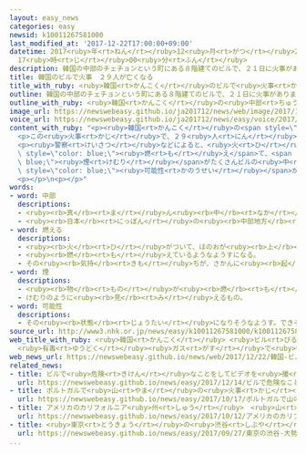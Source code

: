 ```yaml
---
layout: easy_news
categories: easy
newsid: k10011267581000
last_modified_at: '2017-12-22T17:00:00+09:00'
datetime: 2017<ruby>年<rt>ねん</rt></ruby>12<ruby>月<rt>がつ</rt></ruby>22<ruby>日<rt>にち</rt></ruby>
  17<ruby>時<rt>じ</rt></ruby>00<ruby>分<rt>ふん</rt></ruby>
description: 韓国の中部のチェチョンという町にある８階建てのビルで、２１日に火事がありました。
title: 韓国のビルで火事　２９人が亡くなる
title_with_ruby: <ruby>韓国<rt>かんこく</rt></ruby>のビルで<ruby>火事<rt>かじ</rt></ruby>　２９<ruby>人<rt>にん</rt></ruby>が<ruby>亡<rt>な</rt></ruby>くなる
outline: 韓国の中部のチェチョンという町にある８階建てのビルで、２１日に火事がありました。
outline_with_ruby: <ruby>韓国<rt>かんこく</rt></ruby>の<ruby>中部<rt>ちゅうぶ</rt></ruby>のチェチョンという<ruby>町<rt>まち</rt></ruby>にある８<ruby>階<rt>かい</rt></ruby><ruby>建<rt>だ</rt></ruby>てのビルで、２１<ruby>日<rt>にち</rt></ruby>に<ruby>火事<rt>かじ</rt></ruby>がありました。
image_url: https://newswebeasy.github.io/ja201712/news/web/image/2017/12/22/K10011267581_1712220436_1712220448_01_03.jpg
voice_url: https://newswebeasy.github.io/ja201712/news/easy/voice/2017/12/22/k10011267581000.mp3
content_with_ruby: "<p><ruby>韓国<rt>かんこく</rt></ruby>の<span style=\"color: blue;\"><ruby>中部<rt>ちゅうぶ</rt></ruby></span>のチェチョンという<ruby>町<rt>まち</rt></ruby>にある８<ruby>階<rt>かい</rt></ruby><ruby>建<rt>だ</rt></ruby>てのビルで、２１<ruby>日<rt>にち</rt></ruby>に<ruby>火事<rt>かじ</rt></ruby>がありました。ビルの<ruby>中<rt>なか</rt></ruby>には、スポーツを<ruby>楽<rt>たの</rt></ruby>しむ<ruby>場所<rt>ばしょ</rt></ruby>やレストランなどがあります。</p>\n\
  <p>この<ruby>火事<rt>かじ</rt></ruby>で、２９<ruby>人<rt>にん</rt></ruby>が<ruby>亡<rt>な</rt></ruby>くなって、３０<ruby>人<rt>にん</rt></ruby>ぐらいがけがをしました。</p>\n\
  <p><ruby>警察<rt>けいさつ</rt></ruby>などによると、<ruby>火<rt>ひ</rt></ruby>はビルの１<ruby>階<rt>かい</rt></ruby>の<ruby>駐車場<rt>ちゅうしゃじょう</rt></ruby>の<ruby>近<rt>ちか</rt></ruby>くから<ruby>出<rt>で</rt></ruby>ました。<ruby>駐車場<rt>ちゅうしゃじょう</rt></ruby>のすぐ<ruby>上<rt>うえ</rt></ruby>の２<ruby>階<rt>かい</rt></ruby>で、<ruby>亡<rt>な</rt></ruby>くなった２９<ruby>人<rt>にん</rt></ruby>の<ruby>中<rt>なか</rt></ruby>の２０<ruby>人<rt>にん</rt></ruby>が<ruby>見<rt>み</rt></ruby>つかりました。<ruby>駐車場<rt>ちゅうしゃじょう</rt></ruby>では１５<ruby>台<rt>だい</rt></ruby>の<ruby>車<rt>くるま</rt></ruby>が<span\
  \ style=\"color: blue;\"><ruby>燃<rt>も</rt></ruby>え</span>て、<span style=\"color:\
  \ blue;\"><ruby>煙<rt>けむり</rt></ruby></span>がたくさんビルの<ruby>中<rt>なか</rt></ruby>に<ruby>入<rt>はい</rt></ruby>りました。このため、<ruby>中<rt>なか</rt></ruby>にいた<ruby>人<rt>ひと</rt></ruby>はどこへ<ruby>逃<rt>に</rt></ruby>げたらいいかわからなかった<span\
  \ style=\"color: blue;\"><ruby>可能性<rt>かのうせい</rt></ruby></span>があると<ruby>言<rt>い</rt></ruby>っています。</p>\n\
  <p></p>\n<p></p>"
words:
- word: 中部
  descriptions:
  - <ruby><rb>真</rb><rt>ま</rt></ruby>ん<ruby><rb>中</rb><rt>なか</rt></ruby>の<ruby><rb>部分</rb><rt>ぶぶん</rt></ruby>。
  - <ruby><rb>日本</rb><rt>にっぽん</rt></ruby>の<ruby><rb>中部地方</rb><rt>ちゅうぶちほう</rt></ruby>のこと。
- word: 燃える
  descriptions:
  - <ruby><rb>火</rb><rt>ひ</rt></ruby>がついて、ほのおが<ruby><rb>上</rb><rt>あ</rt></ruby>がる。
  - <ruby><rb>燃</rb><rt>も</rt></ruby>えているようなようすになる。
  - その<ruby><rb>気持</rb><rt>きも</rt></ruby>ちが、さかんに<ruby><rb>起</rb><rt>お</rt></ruby>こる。
- word: 煙
  descriptions:
  - <ruby><rb>物</rb><rt>もの</rt></ruby>が<ruby><rb>燃</rb><rt>も</rt></ruby>えるときに<ruby><rb>出</rb><rt>で</rt></ruby>る<ruby><rb>気体</rb><rt>きたい</rt></ruby>。けむ。けぶり。
  - けむりのように<ruby><rb>見</rb><rt>み</rt></ruby>えるもの。
- word: 可能性
  descriptions:
  - その<ruby><rb>状態</rb><rt>じょうたい</rt></ruby>になりそうなようす。できそうなようす。
source_url: http://www3.nhk.or.jp/news/easy/k10011267581000/k10011267581000.html
web_title_with_ruby: <ruby>韓国<rt>かんこく</rt></ruby> <ruby>ビル<rt>びる</rt></ruby><ruby>火災<rt>かさい</rt></ruby>で29<ruby>人<rt>にん</rt></ruby><ruby>死亡<rt>しぼう</rt></ruby>
  <ruby>有毒<rt>ゆうどく</rt></ruby><ruby>ガス<rt>がす</rt></ruby>で<ruby>犠牲者<rt>ぎせいしゃ</rt></ruby><ruby>増<rt>ふ</rt></ruby>えたか
web_news_url: https://newswebeasy.github.io/news/web/2017/12/22/韓国-ビル火災で29人死亡-有毒ガスで犠牲者増えたか
related_news:
- title: ビルで<ruby>危険<rt>きけん</rt></ruby>なことをしてビデオを<ruby>撮<rt>と</rt></ruby>る<ruby>男性<rt>だんせい</rt></ruby>が<ruby>落<rt>お</rt></ruby>ちて<ruby>亡<rt>な</rt></ruby>くなる
  url: https://newswebeasy.github.io/news/easy/2017/12/14/ビルで危険なことをしてビデオを撮る男性が落ちて亡くなる
- title: ポルトガルで<ruby>山<rt>やま</rt></ruby>の<ruby>火事<rt>かじ</rt></ruby>　<ruby>隣<rt>となり</rt></ruby>のスペインにも<ruby>広<rt>ひろ</rt></ruby>がる
  url: https://newswebeasy.github.io/news/easy/2017/10/17/ポルトガルで山の火事-隣のスペインにも広がる
- title: アメリカのカリフォルニア<ruby>州<rt>しゅう</rt></ruby>　<ruby>山<rt>やま</rt></ruby>の<ruby>火事<rt>かじ</rt></ruby>で２０<ruby>人<rt>にん</rt></ruby><ruby>以上<rt>いじょう</rt></ruby><ruby>亡<rt>な</rt></ruby>くなる
  url: https://newswebeasy.github.io/news/easy/2017/10/12/アメリカのカリフォルニア州-山の火事で20人以上亡くなる
- title: <ruby>東京<rt>とうきょう</rt></ruby>の<ruby>渋谷<rt>しぶや</rt></ruby>　<ruby>大勢<rt>おおぜい</rt></ruby>の<ruby>人<rt>ひと</rt></ruby>がいるスクランブル<ruby>交差点<rt>こうさてん</rt></ruby>に<ruby>車<rt>くるま</rt></ruby>
  url: https://newswebeasy.github.io/news/easy/2017/09/27/東京の渋谷-大勢の人がいるスクランブル交差点に車
...
```

